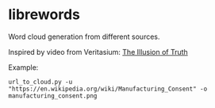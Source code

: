# librewords
Word cloud generation from different sources.

Inspired by video from Veritasium: [The Illusion of Truth](https://youtu.be/cebFWOlx848)

Example:

`url_to_cloud.py -u "https://en.wikipedia.org/wiki/Manufacturing_Consent" -o manufacturing_consent.png`
